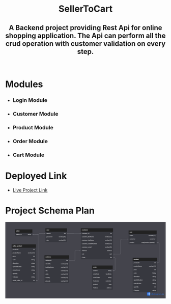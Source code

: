 
<h1 align="center">SellerToCart</h1>
<h2 align="center">A Backend project providing Rest Api for online shopping application. The Api can perform all the crud operation with customer validation on every step.</h2>
<br>
<h1>Modules</h1>
<ul>
<li><h3>Login Module</h3></li>
  <li><h3>Customer Module</h3></li>
  <li><h3>Product Module</h3></li>
  <li><h3>Order Module</h3></li>
  <li><h3>Cart Module</h3></li>
</ul>
<h1>Deployed Link</h1>
<ul><li><a target="_blank" href="http://onlineshop-env.eba-cxymjmdv.ap-northeast-1.elasticbeanstalk.com/swagger-ui/">Live Project Link</a></li></ul>

# Project Schema Plan

<img src="STSKart.png" />
